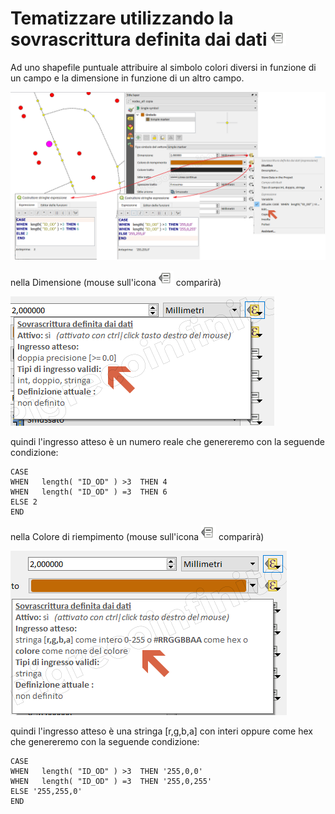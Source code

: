 # Tematizzare utilizzando la sovrascrittura definita dai dati ![icon](/img/mIconDataDefine.png)

Ad uno shapefile puntuale attribuire al simbolo colori diversi in funzione di un campo e la dimensione in funzione di un altro campo.

![tema](../img/esempi/tematizzare/tematizzare1.png)

nella Dimensione (mouse sull'icona ![icon](/img/mIconDataDefine.png) comparirà)

![tema](../img/esempi/tematizzare/tematizzare2.png)

quindi l'ingresso atteso è un numero reale che genereremo con la seguende condizione:

```
CASE 
WHEN   length( "ID_OD" ) >3  THEN 4
WHEN   length( "ID_OD" ) =3  THEN 6
ELSE 2
END
```

nella Colore di riempimento (mouse sull'icona ![icon](/img/mIconDataDefine.png) comparirà)

![tema](../img/esempi/tematizzare/tematizzare3.png)

quindi l'ingresso atteso è una stringa [r,g,b,a] con interi oppure come hex che genereremo con la seguende condizione:
```
CASE 
WHEN   length( "ID_OD" ) >3  THEN '255,0,0'
WHEN   length( "ID_OD" ) =3  THEN '255,0,255'
ELSE '255,255,0'
END
```
